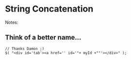 # String Concatenation

Notes:

## Think of a better name...

```
// Thanks Damon ;)
$( "<div id='tab'><a href='' id='"+ myId +""'></div>" );
```
